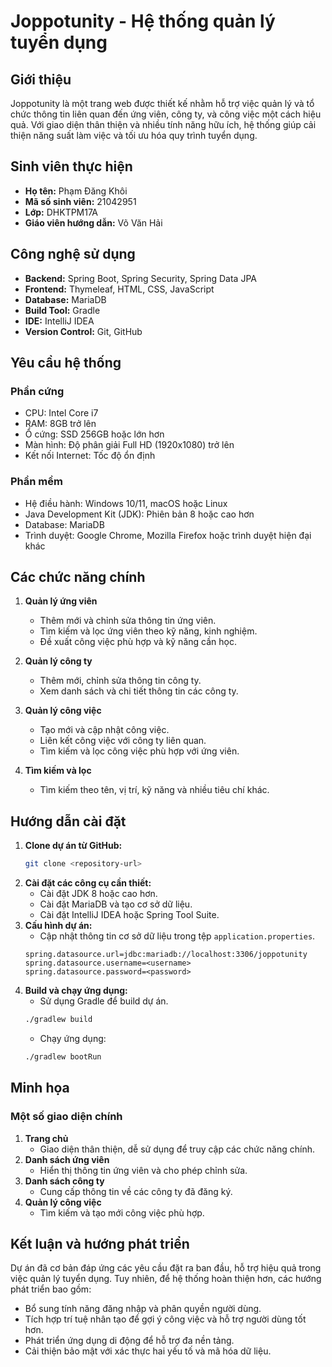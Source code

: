# Joppotunity - Hệ thống quản lý tuyển dụng

## Giới thiệu

Joppotunity là một trang web được thiết kế nhằm hỗ trợ việc quản lý và tổ chức thông tin liên quan đến ứng viên, công ty, và công việc một cách hiệu quả. Với giao diện thân thiện và nhiều tính năng hữu ích, hệ thống giúp cải thiện năng suất làm việc và tối ưu hóa quy trình tuyển dụng.

## Sinh viên thực hiện

- **Họ tên:** Phạm Đăng Khôi
- **Mã số sinh viên:** 21042951
- **Lớp:** DHKTPM17A
- **Giáo viên hướng dẫn:** Võ Văn Hải

## Công nghệ sử dụng

- **Backend:** Spring Boot, Spring Security, Spring Data JPA
- **Frontend:** Thymeleaf, HTML, CSS, JavaScript
- **Database:** MariaDB
- **Build Tool:** Gradle
- **IDE:** IntelliJ IDEA
- **Version Control:** Git, GitHub

## Yêu cầu hệ thống

### Phần cứng

- CPU: Intel Core i7
- RAM: 8GB trở lên
- Ổ cứng: SSD 256GB hoặc lớn hơn
- Màn hình: Độ phân giải Full HD (1920x1080) trở lên
- Kết nối Internet: Tốc độ ổn định

### Phần mềm

- Hệ điều hành: Windows 10/11, macOS hoặc Linux
- Java Development Kit (JDK): Phiên bản 8 hoặc cao hơn
- Database: MariaDB
- Trình duyệt: Google Chrome, Mozilla Firefox hoặc trình duyệt hiện đại khác

## Các chức năng chính

1. **Quản lý ứng viên**

   - Thêm mới và chỉnh sửa thông tin ứng viên.
   - Tìm kiếm và lọc ứng viên theo kỹ năng, kinh nghiệm.
   - Đề xuất công việc phù hợp và kỹ năng cần học.

2. **Quản lý công ty**

   - Thêm mới, chỉnh sửa thông tin công ty.
   - Xem danh sách và chi tiết thông tin các công ty.

3. **Quản lý công việc**

   - Tạo mới và cập nhật công việc.
   - Liên kết công việc với công ty liên quan.
   - Tìm kiếm và lọc công việc phù hợp với ứng viên.

4. **Tìm kiếm và lọc**
   - Tìm kiếm theo tên, vị trí, kỹ năng và nhiều tiêu chí khác.

## Hướng dẫn cài đặt

1. **Clone dự án từ GitHub:**
   ```bash
   git clone <repository-url>
   ```
2. **Cài đặt các công cụ cần thiết:**
   - Cài đặt JDK 8 hoặc cao hơn.
   - Cài đặt MariaDB và tạo cơ sở dữ liệu.
   - Cài đặt IntelliJ IDEA hoặc Spring Tool Suite.
3. **Cấu hình dự án:**
   - Cập nhật thông tin cơ sở dữ liệu trong tệp `application.properties`.
   ```properties
   spring.datasource.url=jdbc:mariadb://localhost:3306/joppotunity
   spring.datasource.username=<username>
   spring.datasource.password=<password>
   ```
4. **Build và chạy ứng dụng:**
   - Sử dụng Gradle để build dự án.
   ```bash
   ./gradlew build
   ```
   - Chạy ứng dụng:
   ```bash
   ./gradlew bootRun
   ```

## Minh họa

### Một số giao diện chính

1. **Trang chủ**
   - Giao diện thân thiện, dễ sử dụng để truy cập các chức năng chính.
2. **Danh sách ứng viên**
   - Hiển thị thông tin ứng viên và cho phép chỉnh sửa.
3. **Danh sách công ty**
   - Cung cấp thông tin về các công ty đã đăng ký.
4. **Quản lý công việc**
   - Tìm kiếm và tạo mới công việc phù hợp.

## Kết luận và hướng phát triển

Dự án đã cơ bản đáp ứng các yêu cầu đặt ra ban đầu, hỗ trợ hiệu quả trong việc quản lý tuyển dụng. Tuy nhiên, để hệ thống hoàn thiện hơn, các hướng phát triển bao gồm:

- Bổ sung tính năng đăng nhập và phân quyền người dùng.
- Tích hợp trí tuệ nhân tạo để gợi ý công việc và hỗ trợ người dùng tốt hơn.
- Phát triển ứng dụng di động để hỗ trợ đa nền tảng.
- Cải thiện bảo mật với xác thực hai yếu tố và mã hóa dữ liệu.
